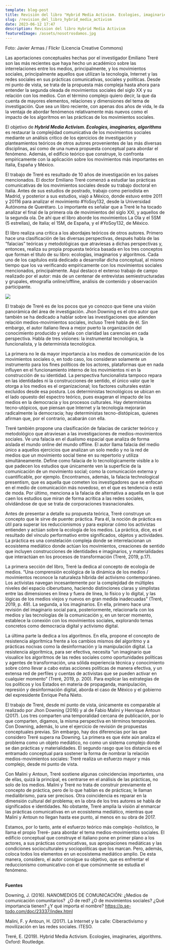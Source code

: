 ```yaml
---
template: blog-post
title: Revisión del libro "Hybrid Media Activism. Ecologies, imaginaries, algorithms"
slug: /revision_del_libro_hybrid_media_activism
date: 2023-06-12 17:47
description: Revision del libro Hybrid Media Activism
featuredImage: /assets/nosotrosdamos.jpg
---
```

F﻿oto: Javier Armas / Flickr (Licencia Creative Commons)

Las aportaciones conceptuales hechas por el investigador Emiliano Treré son las más recientes que haya hecho un académico sobre las interrelaciones entre los medios, principalmente, y los movimientos sociales, principalmente aquellos que utilizan la tecnología, Internet y las redes sociales en sus prácticas comunicativas, sociales y políticas. Desde mi punto de vista, se trata de la propuesta más compleja hasta ahora para entender la segunda oleada de movimientos sociales del siglo XX y su relación con los medios. Con el término complejo quiero decir, la que da cuenta de mayores elementos, relaciones y dimensiones del tema de investigación. Que sea un libro reciente, con apenas dos años de vida, le da la ventaja de abordar fenómenos relativamente más nuevos como el impacto de los algoritmos en las prácticas de los movimientos sociales.

El objetivo de ***Hybrid Media Activism. Ecologies, imaginaries, algorithms*** es restaurar la complejidad comunicativa de los movimientos sociales mediante un análisis crítico de los ejercicios de investigación y planteamientos teóricos de otros autores provenientes de las más diversas disciplinas, así como de una nueva propuesta conceptual para abordar el fenómeno. Además, el edificio teórico que construye, lo confronta empíricamente con la aplicación sobre los movimientos más importantes en Italia, España y México.

El trabajo de Treré es resultado de 10 años de investigación en los países mencionados. El doctor Emiliano Treré comenzó a estudiar las prácticas comunicativas de los movimientos sociales desde su trabajo doctoral en Italia. Antes de sus estudios de postrado, trabajo como periodista en Madrid, y posterior a sus estudios, viajó a México, donde estuvo entre 2011 y 20116 para analizar el movimiento #YoSoy132, desde la Universidad Autónoma de Querétaro. Lo importante es señalar que a Treré le ha tocado analizar el final de la primera ola de movimientos del siglo XXI, y aquellos de la segunda ola. De ahí que el libro aborde los movimientos La Ola y el 5SM (5 estrellas), de Italia; el 15M, de España, y el #YoSoy132, de México.

El libro realiza una crítica a los abordajes teóricos de otros autores. Primero hace una clasificación de las diversas perspectivas, después habla de las “falacias” teóricas y metodológicas que atraviesas a dichas perspectivas y, entonces, realiza su propia propuesta teórica basada en los tres conceptos que forman el título de su libro: ecologías, imaginarios y algoritmos. Cada uno de los capítulos está dedicado a desarrollar dicha conceptual, al mismo tiempo que los va verificando empíricamente con los movimientos sociales mencionados, principalmente. Aquí destaco el extenso trabajo de campo realizado por el autor: más de un centenar de entrevistas semiestructuradas y grupales, etnografía online/offline, análisis de contenido y observación participante.

![](/assets/hybridmedia.jpeg)

El trabajo de Treré es de los pocos que yo conozco que tiene una visión panorámica del área de investigación. Jhon Downing es el otro autor que también se ha dedicado a hablar sobre las investigaciones que atienden relación medios-movimientos sociales, incluso Treré habla de él. Sin embargo, el autor italiano lleva a mejor puerto la organización del conocimiento producido y señala con claridad las carencias en cada perspectiva. Habla de tres visiones: la instrumental tecnológica, la funcionalista, y la determinista tecnológica.

La primera no le da mayor importancia a los medios de comunicación de los movimientos sociales o, en todo caso, los consideran solamente un instrumento para los fines políticos de los actores, plataformas que en nada influyen en el funcionamiento interno de los movimientos ni en la construcción de su identidad. La perspectiva funcionalista tampoco repara en las identidades ni la construcciones de sentido, el único valor que le otorga a los medios es el organizacional; los factores culturales están excluidos desde esa postura. Los deterministas tecnológicos se ubican en el lado opuesto del espectro teórico, pues exageran el impacto de los medios en la democracia y los procesos culturales. Hay deterministas tecno-utópicos, que piensan que Internet y la tecnología mejorarán radicalmente la democracia; hay deterministas tecno-distópicas, quienes afirman que, por el contrario, acabarán con ella.

Treré también propone una clasificación de falacias de carácter teórico y metodológico que atraviesan a las investigaciones de medios-movimientos sociales. Ve una falacia en el dualismo espacial que analiza de forma aislada el mundo online del mundo offline. El autor llama falacia del medio único a aquellos ejercicios que analizan un solo medio y no la red de medios que un movimiento social tiene en su repertorio y utiliza simultáneamente. Define como falacia de lo tecnológicamente visible a lo que padecen los estudios que únicamente ven la superficie de la comunicación de un movimiento social; como la comunicación externa y cuantificable, por ejemplo. Encontramos, además, la falacia technological presentism, que es aquella que cometen los investigadores que se enfocan en el medio de comunicación más novedoso, en el que es tendencia o está de moda. Por último, menciona a la falacia de alternativa a aquella en la que caen los estudios que miran de forma acrítica a las redes sociales, olvidándose de que se trata de corporaciones trasnacionales.

Antes de presentar a detalle su propuesta teórica, Treré construye un concepto que le sirve de puente: práctica. Para él, la noción de práctica es útil para superar los reduccionismos y para explorar cómo los activistas entienden y actúan sobre la ecología de los medios. La práctica, dice, es el resultado del vínculo performativo entre significados, objetos y actividades. La práctica es una constelación compleja donde se interrelacionan un ecosistema mediático donde actúan los movimientos, creaciones de sentido que incluyen construcciones de identidades e imaginarios, y materialidades que interactúan en los procesos de transformación (Treré, 2019, p.17).

La primera sección del libro, Treré la dedica al concepto de ecología de medios. “Una comprensión ecológica de la dinámica de los medios / movimientos reconoce la naturaleza híbrida del activismo contemporáneo. Los activistas navegan incesantemente por la complejidad de múltiples niveles del espacio ciberurbano, haciendo distinciones claras y simplistas entre las dimensiones en línea y fuera de línea, lo físico y lo digital, y las lógicas de los medios viejos y nuevos en gran medida inadecuadas” (Treré, 2019, p. 49). La segunda, a los imaginarios. En ella, primero hace una revisión del imaginario social para, posteriormente, relacionarla con los medios y las tecnologías de la comunicación y, en un tercer momento, establece la conexión con los movimientos sociales, explorando temas concretos como democracia digital y activismo digital.

La última parte la dedica a los algoritmos. En ella, propone el concepto de resistencia algorítmica frente a los cambios mismos del algoritmo y a prácticas nocivas como la desinformación y la manipulación digital. La resistencia algorítmica, para ser efectiva, necesita “un imaginario que visualice los algoritmos de las redes sociales como oportunidades políticas y agentes de transformación, una sólida experiencia técnica y conocimiento sobre cómo llevar a cabo estas acciones políticas de manera efectiva, y un extensa red de perfiles y cuentas de activistas que se pueden activar en cualquier momento” (Treré, 2019, p. 200). Para explicar las estrategias de los políticos y los Estados en materia de propaganda, manipulación, represión y desinformación digital, aborda el caso de México y el gobierno del expresidente Enrique Peña Nieto.

El trabajo de Treré, desde mi punto de vista, únicamente es comparable al realizado por Jhon Downing (2016) y al de Fabio Malini y Henrique Antoun (2017). Los tres comparten una temporalidad cercana de publicación, por lo que comparten, digamos, la misma perspectiva en términos temporales. Con Downing, además, lo une el ejercicio de revisión de propuestas conceptuales previas. Sin embargo, hay dos diferencias por las que considero Treré supera na Downing. La primera es que éste aún analiza el problema como un objeto mediático, no como un sistema complejo donde se dan prácticas y materialidades. El segundo rasgo que los distancia es el entramado conceptual para sostener la forma de nombrar la relación medios-movimientos sociales: Treré realiza un esfuerzo mayor y más complejo, desde mi punto de vista.

Con Malini y Antoun, Treré sostiene algunas coincidencias importantes, una de ellas, quizá la principal, es centrarse en el análisis de las prácticas, no solo de los medios. Malini y Treré no trata de construir previamente el concepto de práctica, pero de lo que hablan es de prácticas; le llaman medialibrismo, para ser precisos. Otra coincidencia es reparar en la dimensión cultural del problema; en la obra de los tres autores se habla de significados e identidades. No obstante, Treré amplía la visión al enmarcar las prácticas comunicativas en un ecosistema mediático, mientras que Malini y Antoun no llegan hasta ese punto, al menos en su obra de 2017.

Estamos, por lo tanto, ante el esfuerzo teórico más complejo -holístico, le llama el propio Treré- para abordar el tema medios-movimientos sociales. El edificio conceptual que construye el italiano pone en primer plano a los actores, a sus prácticas comunicativas, sus apropiaciones mediáticas y las condiciones socioculturales y sociopolíticas que los marcan. Pero, además, coloca todos los elementos en un ecosistema mediático amplio. De esta manera, considero, el autor consigue su objetivo, que es enfrentar el reduccionismo comunicativo con el que comúnmente se estudia el fenómeno.

\
**Fuentes**

Downing, J. (2016). NANOMEDIOS DE COMUNICACIÓN: ¿Medios de comunicación comunitarios?  ¿O de red? ¿O de movimientos sociales? ¿Qué importancia tienen? ¿Y qué importa el nombre? https://p.se-todo.com/doc/23337/index.html

Malini, F. y Antoun, H. (2017). La Internet y la calle: Ciberactivismo y movilización en las redes sociales. ITESO.

Treré, E. (2019). Hybrid Media Activism. Ecologies, imaginaries, algorithms. Oxford: Routledge.